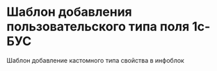 # Шаблон добавления пользовательского типа поля 1с-БУС
Шаблон  добавление кастомного типа свойства в инфоблок
